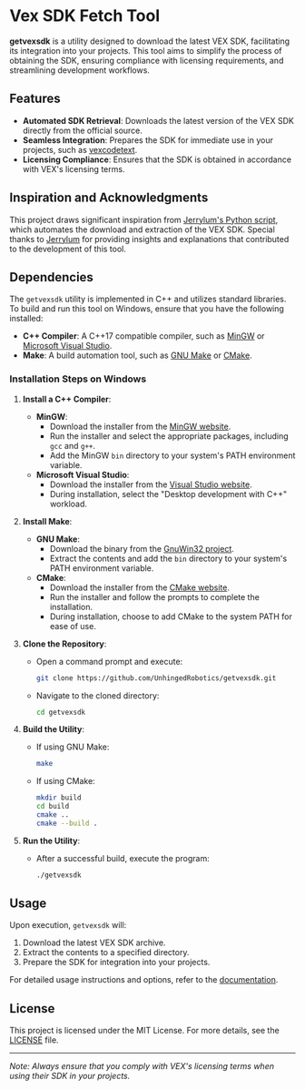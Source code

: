 # Vex SDK Fetch Tool

**getvexsdk** is a utility designed to download the latest VEX SDK, facilitating its integration into your projects. This tool aims to simplify the process of obtaining the SDK, ensuring compliance with licensing requirements, and streamlining development workflows.

## Features

- **Automated SDK Retrieval**: Downloads the latest version of the VEX SDK directly from the official source.
- **Seamless Integration**: Prepares the SDK for immediate use in your projects, such as [vexcodetext](https://github.com/UnhingedRobotics/vexcodetext).
- **Licensing Compliance**: Ensures that the SDK is obtained in accordance with VEX's licensing terms.

## Inspiration and Acknowledgments

This project draws significant inspiration from [Jerrylum's Python script](https://gist.github.com/Jerrylum/411d5eed30276d41b3fae1f98cc7dc5c), which automates the download and extraction of the VEX SDK. Special thanks to [Jerrylum](https://github.com/Jerrylum) for providing insights and explanations that contributed to the development of this tool.

## Dependencies

The `getvexsdk` utility is implemented in C++ and utilizes standard libraries. To build and run this tool on Windows, ensure that you have the following installed:

- **C++ Compiler**: A C++17 compatible compiler, such as [MinGW](http://www.mingw.org/) or [Microsoft Visual Studio](https://visualstudio.microsoft.com/).
- **Make**: A build automation tool, such as [GNU Make](http://gnuwin32.sourceforge.net/packages/make.htm) or [CMake](https://cmake.org/).

### Installation Steps on Windows

1. **Install a C++ Compiler**:
   - **MinGW**:
     - Download the installer from the [MinGW website](http://www.mingw.org/).
     - Run the installer and select the appropriate packages, including `gcc` and `g++`.
     - Add the MinGW `bin` directory to your system's PATH environment variable.
   - **Microsoft Visual Studio**:
     - Download the installer from the [Visual Studio website](https://visualstudio.microsoft.com/).
     - During installation, select the "Desktop development with C++" workload.

2. **Install Make**:
   - **GNU Make**:
     - Download the binary from the [GnuWin32 project](http://gnuwin32.sourceforge.net/packages/make.htm).
     - Extract the contents and add the `bin` directory to your system's PATH environment variable.
   - **CMake**:
     - Download the installer from the [CMake website](https://cmake.org/download/).
     - Run the installer and follow the prompts to complete the installation.
     - During installation, choose to add CMake to the system PATH for ease of use.

3. **Clone the Repository**:
   - Open a command prompt and execute:
     ```bash
     git clone https://github.com/UnhingedRobotics/getvexsdk.git
     ```
   - Navigate to the cloned directory:
     ```bash
     cd getvexsdk
     ```

4. **Build the Utility**:
   - If using GNU Make:
     ```bash
     make
     ```
   - If using CMake:
     ```bash
     mkdir build
     cd build
     cmake ..
     cmake --build .
     ```

5. **Run the Utility**:
   - After a successful build, execute the program:
     ```bash
     ./getvexsdk
     ```

## Usage

Upon execution, `getvexsdk` will:

1. Download the latest VEX SDK archive.
2. Extract the contents to a specified directory.
3. Prepare the SDK for integration into your projects.

For detailed usage instructions and options, refer to the [documentation](https://github.com/UnhingedRobotics/getvexsdk/wiki).

## License

This project is licensed under the MIT License. For more details, see the [LICENSE](https://github.com/UnhingedRobotics/getvexsdk/blob/main/LICENSE) file.

---

*Note: Always ensure that you comply with VEX's licensing terms when using their SDK in your projects.*
